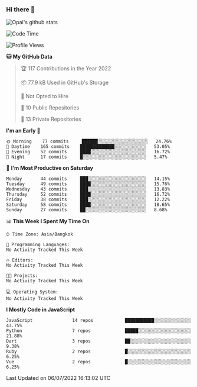 ### Hi there 👋

![Opal's github stats](https://github-readme-stats.vercel.app/api?username=coolkidneversleep&count_private=true&show_icons=true&theme=radical)


<!--START_SECTION:waka-->
![Code Time](http://img.shields.io/badge/Code%20Time-0%20secs-blue)

![Profile Views](http://img.shields.io/badge/Profile%20Views-0-blue)

**🐱 My GitHub Data** 

> 🏆 117 Contributions in the Year 2022
 > 
> 📦 77.9 kB Used in GitHub's Storage 
 > 
> 🚫 Not Opted to Hire
 > 
> 📜 10 Public Repositories 
 > 
> 🔑 13 Private Repositories  
 > 
**I'm an Early 🐤** 

```text
🌞 Morning    77 commits     ██████░░░░░░░░░░░░░░░░░░░   24.76% 
🌆 Daytime    165 commits    █████████████░░░░░░░░░░░░   53.05% 
🌃 Evening    52 commits     ████░░░░░░░░░░░░░░░░░░░░░   16.72% 
🌙 Night      17 commits     █░░░░░░░░░░░░░░░░░░░░░░░░   5.47%

```
📅 **I'm Most Productive on Saturday** 

```text
Monday       44 commits     ███░░░░░░░░░░░░░░░░░░░░░░   14.15% 
Tuesday      49 commits     ████░░░░░░░░░░░░░░░░░░░░░   15.76% 
Wednesday    43 commits     ███░░░░░░░░░░░░░░░░░░░░░░   13.83% 
Thursday     52 commits     ████░░░░░░░░░░░░░░░░░░░░░   16.72% 
Friday       38 commits     ███░░░░░░░░░░░░░░░░░░░░░░   12.22% 
Saturday     58 commits     ████░░░░░░░░░░░░░░░░░░░░░   18.65% 
Sunday       27 commits     ██░░░░░░░░░░░░░░░░░░░░░░░   8.68%

```


📊 **This Week I Spent My Time On** 

```text
⌚︎ Time Zone: Asia/Bangkok

💬 Programming Languages: 
No Activity Tracked This Week

🔥 Editors: 
No Activity Tracked This Week

🐱‍💻 Projects: 
No Activity Tracked This Week

💻 Operating System: 
No Activity Tracked This Week

```

**I Mostly Code in JavaScript** 

```text
JavaScript               14 repos            ███████████░░░░░░░░░░░░░░   43.75% 
Python                   7 repos             █████░░░░░░░░░░░░░░░░░░░░   21.88% 
Dart                     3 repos             ██░░░░░░░░░░░░░░░░░░░░░░░   9.38% 
Ruby                     2 repos             █░░░░░░░░░░░░░░░░░░░░░░░░   6.25% 
Vue                      2 repos             █░░░░░░░░░░░░░░░░░░░░░░░░   6.25%

```



 Last Updated on 06/07/2022 16:13:02 UTC
<!--END_SECTION:waka-->
